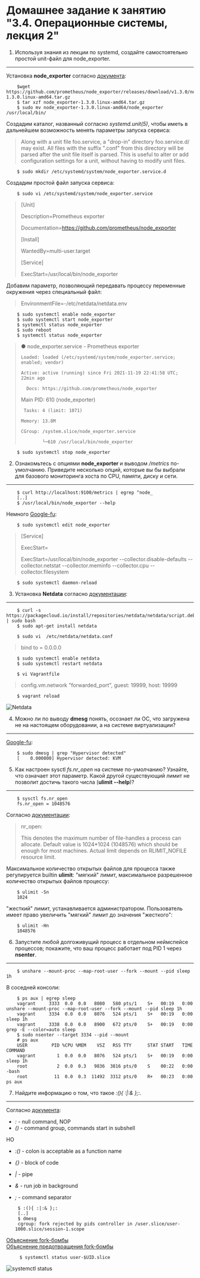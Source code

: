 Домашнее задание к занятию "3.4. Операционные системы, лекция 2"
===
1. Используя знания из лекции по systemd, создайте самостоятельно простой unit-файл для node_exporter.
---

Установка **node_exporter** согласно [документа](https://prometheus.io/docs/guides/node-exporter/):

		$wget https://github.com/prometheus/node_exporter/releases/download/v1.3.0/node_exporter-1.3.0.linux-amd64.tar.gz
		$ tar xzf node_exporter-1.3.0.linux-amd64.tar.gz
		$ sudo mv node_exporter-1.3.0.linux-amd64/node_exporter /usr/local/bin/

 Создадим каталог, названный согласно *systemd.unit(5)*, чтобы иметь в дальнейшем возможность менять параметры запуска сервиса:

>	Along with a unit file foo.service, a "drop-in" directory
>       foo.service.d/ may exist. All files with the suffix ".conf" from this
>	directory will be parsed after the unit file itself is parsed. This is
>       useful to alter or add configuration settings for a unit, without
>       having to modify unit files.

		$ sudo mkdir /etc/systemd/system/node_exporter.service.d

 Создадим простой файл запуска сервиса:

		
		$ sudo vi /etc/systemd/system/node_exporter.service

>	[Unit]
>
>	Description=Prometheus exporter
>
>	Documentation=https://github.com/prometheus/node_exporter
>
>	[Install]
>
>	WantedBy=multi-user.target
>
>	[Service]
>
>	ExecStart=/usr/local/bin/node_exporter

 Добавим параметр, позволяющий передавать процессу переменные окружения через специальный файл:

>	EnvironmentFile=-/etc/netdata/netdata.env

		$ sudo systemctl enable node_exporter
		$ sudo systemctl start node_exporter
		$ systemctl status node_exporter
		$ sudo reboot
		$ systemctl status node_exporter

>● node_exporter.service - Prometheus exporter
>
>     Loaded: loaded (/etc/systemd/system/node_exporter.service; enabled; vendor)
>
>     Active: active (running) since Fri 2021-11-19 22:41:58 UTC; 22min ago
>
>       Docs: https://github.com/prometheus/node_exporter
>
>   Main PID: 610 (node_exporter)
>
>      Tasks: 4 (limit: 1071)
>
>     Memory: 13.8M
>
>     CGroup: /system.slice/node_exporter.service
>
>             └─610 /usr/local/bin/node_exporter

		$ sudo systemctl stop node_exporter

2. Ознакомьтесь с опциями **node_exporter** и выводом */metrics* по-умолчанию. Приведите несколько опций, которые вы бы выбрали для базового мониторинга хоста по CPU, памяти, диску и сети.
---

		$ curl http://localhost:9100/metrics | egrep ^node_
		[..]
		$ /usr/local/bin/node_exporter --help

Немного [Google-fu](https://askubuntu.com/questions/659267/how-do-i-override-or-configure-systemd-services):

		$ sudo systemctl edit node_exporter

>	[Service]
>
>	ExecStart=
>
>	ExecStart=/usr/local/bin/node_exporter --collector.disable-defaults --collector.netstat --collector.meminfo --collector.cpu --collector.filesystem

		$ sudo systemctl daemon-reload

3. Установка **Netdata** согласно [документации](https://packagecloud.io/netdata/netdata/install):
---

		$ curl -s https://packagecloud.io/install/repositories/netdata/netdata/script.deb.sh | sudo bash
		$ sudo apt-get install netdata

		$ sudo vi  /etc/netdata/netdata.conf

>	bind to = 0.0.0.0

		$ sudo systemctl enable netdata
		$ sudo systemctl restart netdata

		$ vi Vagrantfile

>	config.vm.network "forwarded_port", guest: 19999, host: 19999

		$ vagrant reload

![Netdata](img/netdata.png)

4. Можно ли по выводу **dmesg** понять, осознает ли ОС, что загружена не на настоящем оборудовании, а на системе виртуализации?
---

[Google-fu](https://ostechnix.com/check-linux-system-physical-virtual-machine/):

		$ sudo dmesg | grep "Hypervisor detected"
		[    0.000000] Hypervisor detected: KVM

5. Как настроен sysctl *fs.nr_open* на системе по-умолчанию? Узнайте, что означает этот параметр. Какой другой существующий лимит не позволит достичь такого числа (**ulimit --help**)?
---

		$ sysctl fs.nr_open
		fs.nr_open = 1048576

 Согласно [документации](https://www.kernel.org/doc/Documentation/sysctl/fs.txt):

>	nr_open:
>
>This denotes the maximum number of file-handles a process can
>allocate. Default value is 1024*1024 (1048576) which should be
>enough for most machines. Actual limit depends on RLIMIT_NOFILE
>resource limit.

Максимальное количество открытых файлов для процесса также регулируется builtin **ulimit**:
"мягкий" лимит, максимальное разрешенное количество открытых файлов процессу:

		$ ulimit -Sn
		1024

"жесткий" лимит, устанавливается администратором. Пользователь имеет право увеличить "мягкий" лимит до значения "жесткого":

		$ ulimit -Hn
		1048576

6. Запустите любой долгоживущий процесс в отдельном неймспейсе процессов; покажите, что ваш процесс работает под PID 1 через **nsenter**.
---

		$ unshare --mount-proc --map-root-user --fork --mount --pid sleep 1h

В соседней консоли:

		$ ps aux | egrep sleep
		vagrant     3333  0.0  0.0   8080   580 pts/1    S+   00:19   0:00 unshare --mount-proc --map-root-user --fork --mount --pid sleep 1h
		vagrant     3334  0.0  0.0   8076   524 pts/1    S+   00:19   0:00 sleep 1h
		vagrant     3338  0.0  0.0   8900   672 pts/0    S+   00:19   0:00 grep -E --color=auto sleep
		$ sudo nsenter --target 3334 --pid --mount
		# ps aux
		USER         PID %CPU %MEM    VSZ   RSS TTY      STAT START   TIME COMMAND
		vagrant        1  0.0  0.0   8076   524 pts/1    S+   00:19   0:00 sleep 1h
		root           2  0.0  0.3   9836  3816 pts/0    S    00:22   0:00 -bash
		root          11  0.0  0.3  11492  3312 pts/0    R+   00:23   0:00 ps aux

7. Найдите информацию о том, что такое *:(){ :|:& };:*. 
---
Согласно [документа](https://tldp.org/LDP/abs/html/special-chars.html):
 - *:*		- null command, NOP
 - *()*		- command group, commands start in subshell

НО

 - *:()*	- colon is acceptable as a function name
 - *{}*		- block of code
 - *|*		- pipe
 - *&*		- run job in background
 - *;*		- command separator


		$ :(){ :|:& };:
		[..]
		$ dmesg
		cgroup: fork rejected by pids controller in /user.slice/user-1000.slice/session-1.scope


[Объяснение fork-бомбы](https://askubuntu.com/questions/159491/why-did-the-command-make-my-system-lag-so-badly-i-had-to-reboot)  
[Объяснение предотвращения fork-бомбы](https://unix.stackexchange.com/questions/469950/why-cant-i-crash-my-system-with-a-fork-bomb)

		 $ systemctl status user-$UID.slice

![systemctl status](img/tasks.png)

